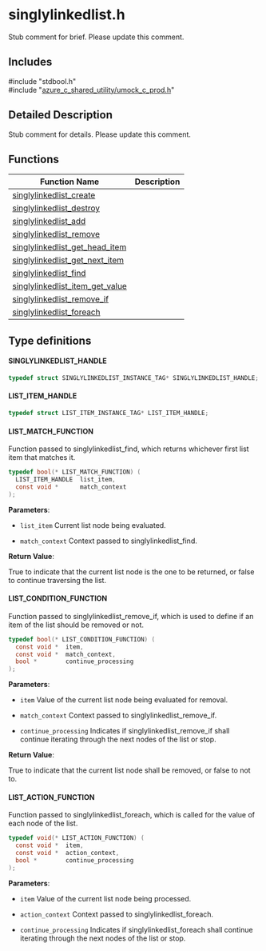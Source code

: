 # singlylinkedlist.h 

Stub comment for brief. Please update this comment.

## Includes

\#include "stdbool.h"  
\#include "[azure_c_shared_utility/umock_c_prod.h](umock-c-prod-h.md)"  

## Detailed Description

Stub comment for details. Please update this comment.

## Functions

Function Name                  | Description                                
--------------------------------|---------------------------------------------
[singlylinkedlist_create](./singlylinkedlist-h/singlylinkedlist-create.md)            | 
[singlylinkedlist_destroy](./singlylinkedlist-h/singlylinkedlist-destroy.md)            | 
[singlylinkedlist_add](./singlylinkedlist-h/singlylinkedlist-add.md)            | 
[singlylinkedlist_remove](./singlylinkedlist-h/singlylinkedlist-remove.md)            | 
[singlylinkedlist_get_head_item](./singlylinkedlist-h/singlylinkedlist-get-head-item.md)            | 
[singlylinkedlist_get_next_item](./singlylinkedlist-h/singlylinkedlist-get-next-item.md)            | 
[singlylinkedlist_find](./singlylinkedlist-h/singlylinkedlist-find.md)            | 
[singlylinkedlist_item_get_value](./singlylinkedlist-h/singlylinkedlist-item-get-value.md)            | 
[singlylinkedlist_remove_if](./singlylinkedlist-h/singlylinkedlist-remove-if.md)            | 
[singlylinkedlist_foreach](./singlylinkedlist-h/singlylinkedlist-foreach.md)            | 

## Type definitions

#### SINGLYLINKEDLIST_HANDLE

```C
typedef struct SINGLYLINKEDLIST_INSTANCE_TAG* SINGLYLINKEDLIST_HANDLE;
```

#### LIST_ITEM_HANDLE

```C
typedef struct LIST_ITEM_INSTANCE_TAG* LIST_ITEM_HANDLE;
```

#### LIST_MATCH_FUNCTION

Function passed to singlylinkedlist_find, which returns whichever first list item that matches it. 

```C
typedef bool(* LIST_MATCH_FUNCTION) (
  LIST_ITEM_HANDLE  list_item,
  const void *      match_context
);
```

**Parameters**:

* `list_item` Current list node being evaluated. 

* `match_context` Context passed to singlylinkedlist_find. 

**Return Value**:

True to indicate that the current list node is the one to be returned, or false to continue traversing the list. 

#### LIST_CONDITION_FUNCTION

Function passed to singlylinkedlist_remove_if, which is used to define if an item of the list should be removed or not. 

```C
typedef bool(* LIST_CONDITION_FUNCTION) (
  const void *  item,
  const void *  match_context,
  bool *        continue_processing
);
```

**Parameters**:

* `item` Value of the current list node being evaluated for removal. 

* `match_context` Context passed to singlylinkedlist_remove_if. 

* `continue_processing` Indicates if singlylinkedlist_remove_if shall continue iterating through the next nodes of the list or stop. 

**Return Value**:

True to indicate that the current list node shall be removed, or false to not to. 

#### LIST_ACTION_FUNCTION

Function passed to singlylinkedlist_foreach, which is called for the value of each node of the list. 

```C
typedef void(* LIST_ACTION_FUNCTION) (
  const void *  item,
  const void *  action_context,
  bool *        continue_processing
);
```

**Parameters**:

* `item` Value of the current list node being processed. 

* `action_context` Context passed to singlylinkedlist_foreach. 

* `continue_processing` Indicates if singlylinkedlist_foreach shall continue iterating through the next nodes of the list or stop. 

